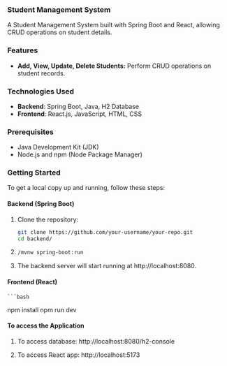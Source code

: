 ### Student Management System

A Student Management System built with Spring Boot and React, allowing CRUD operations on student details.

### Features

- **Add, View, Update, Delete Students:** Perform CRUD operations on student records.

### Technologies Used

- **Backend**: Spring Boot, Java, H2 Database
- **Frontend**: React.js, JavaScript, HTML, CSS

### Prerequisites

- Java Development Kit (JDK)
- Node.js and npm (Node Package Manager)

### Getting Started

To get a local copy up and running, follow these steps:

#### Backend (Spring Boot)

1. Clone the repository:
   ```bash
   git clone https://github.com/your-username/your-repo.git
   cd backend/

2. ```bash
   /mvnw spring-boot:run
   
3. The backend server will start running at http://localhost:8080.
   
#### Frontend (React)

    ```bash
   npm install
   npm run dev

   
#### To access the Application 

1. To access database:
   http://localhost:8080/h2-console

2. To access React app:
   http://localhost:5173





